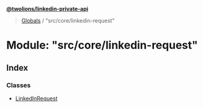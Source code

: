 **[@twolions/linkedin-private-api](../README.md)**

> [Globals](../globals.md) / "src/core/linkedin-request"

# Module: "src/core/linkedin-request"

## Index

### Classes

* [LinkedInRequest](../classes/_src_core_linkedin_request_.linkedinrequest.md)

